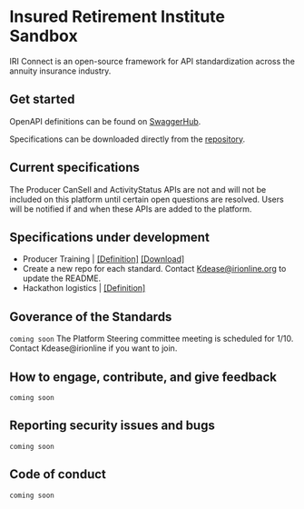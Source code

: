 # Insured Retirement Institute Sandbox

IRI Connect is an open-source framework for API standardization across the annuity insurance industry.

## Get started

OpenAPI definitions can be found on [SwaggerHub](https://app.swaggerhub.com/apis/curtislawhorn/IRI-APIs/1.0.0).

Specifications can be downloaded directly from the [repository](/Specifications).

## Current specifications
The Producer CanSell and ActivityStatus APIs are not and will not be included on this platform until certain open questions are resolved. Users will be notified if and when these APIs are added to the platform.
<!-- This section is commented out and won't show up -->
<!-- 

- Producer Can Sell | [[Definition]](https://app.swaggerhub.com/apis/curtislawhorn/IRI-APIs/1.0.0#/Producer%20Can%20Sell%20(under%20construction)/post_producer_can_sells_searches) [[Download]](/Specifications/Producer%20Can%20Sell)
- Activity Status | [[Definition]](https://app.swaggerhub.com/apis/curtislawhorn/IRI-APIs/1.0.0#/Policy%20Activity%20Status%20(under%20construction)/post_policy_statuses_searches) [[Download]](/Specifications/Activity%20Status)
- Replacements | [[Definition]](https://app.swaggerhub.com/apis/curtislawhorn/IRI-APIs/1.0.0#/Policy%20Replacements%20(under%20construction)) [[Download]](/Specifications/Replacements)
-->
## Specifications under development
- Producer Training | [[Definition]](https://app.swaggerhub.com/apis/curtislawhorn/IRI-APIs/1.0.0#/Producer%20Trainings) [[Download]](/Specifications/Producer%20Training)
- Create a new repo for each standard. Contact Kdease@irionline.org to update the README.
- Hackathon logistics | [[Definition]](https://github.com/Insured-Retirement-Institute/Hackathon)

## Goverance of the Standards 

`coming soon` The Platform Steering committee meeting is scheduled for 1/10. Contact Kdease@irionline if you want to join. 

## How to engage, contribute, and give feedback

`coming soon`

## Reporting security issues and bugs

`coming soon`

## Code of conduct

`coming soon`

